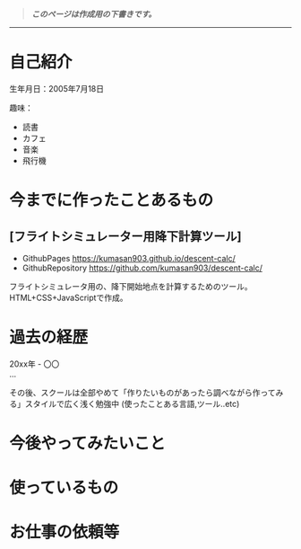 > ***このページは作成用の下書きです。***
---
# 自己紹介
生年月日：2005年7月18日

趣味：
- 読書
- カフェ
- 音楽
- 飛行機

# 今までに作ったことあるもの
## [フライトシミュレーター用降下計算ツール]
- GithubPages
    <https://kumasan903.github.io/descent-calc/>
- GithubRepository
    <https://github.com/kumasan903/descent-calc/>

フライトシミュレータ用の、降下開始地点を計算するためのツール。  
HTML+CSS+JavaScriptで作成。

# 過去の経歴
20xx年 - 〇〇  
...

その後、スクールは全部やめて「作りたいものがあったら調べながら作ってみる」スタイルで広く浅く勉強中
(使ったことある言語,ツール..etc)

# 今後やってみたいこと

# 使っているもの

# お仕事の依頼等